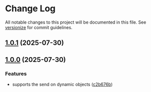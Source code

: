# Change Log

All notable changes to this project will be documented in this file. See [versionize](https://github.com/versionize/versionize) for commit guidelines.

<a name="1.0.1"></a>
## [1.0.1](https://www.github.com/lucafabbri/Concordia/releases/tag/v1.0.1) (2025-07-30)

<a name="1.0.0"></a>
## [1.0.0](https://www.github.com/lucafabbri/Concordia/releases/tag/v1.0.0) (2025-07-30)

### Features

* supports the send on dynamic objects ([c2b676b](https://www.github.com/lucafabbri/Concordia/commit/c2b676b3cc9b6d765fd2a29884c7a4fea88a2e4a))

